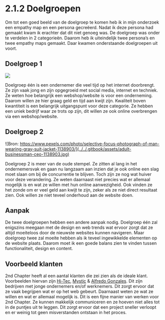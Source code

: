# 2.1.2 Doelgroepen

Om tot een goed beeld van de doelgroep te komen heb ik in mijn onderzoek een empathy map en een persona gecreëerd. Nadat ik deze persona had gemaakt kwam ik erachter dat dit niet genoeg was. De doelgroep was onder te verdelen in 2 categorieën. Daarom heb ik uiteindelijk twee persona’s en twee empathy maps gemaakt. Daar kwamen onderstaande doelgroepen uit voort.

## Doelgroep 1

![](../../.gitbook/assets/austin-distel-1462320-unsplash.jpg)

Doelgroep één is een ondernemer die veel tijd op het internet doorbrengt. Ze zijn vaak jong en zijn opgegroeid met social media, internet en techniek. Ze weten hoe belangrijk een webshop/website is voor een onderneming. Daarom willen ze hier graag geld en tijd aan kwijt zijn. Kwaliteit boven kwantiteit is een belangrijk uitgangspunt voor deze categorie. Ze hebben een uniek bedrijf waar ze trots op zijn, dit willen ze ook online overbrengen via een webshop/website.



## Doelgroep 2

![Bron: https://www.pexels.com/photo/selective-focus-photograph-of-man-wearing-gray-suit-jacket-1138903/](../../.gitbook/assets/adult-businessman-ceo-1138903.jpg)

Doelgroep 2 is meer van de oude stempel. Ze zitten al lang in het ondernemersvak en gaan nu langzaam aan inzien dat je ook online een slag moet slaan om bij de concurrentie te blijven. Toch zijn ze nog wat huiver voor deze verandering. Ze weten daarnaast niet precies wat er allemaal mogelijk is en wat ze willen met hun online aanwezigheid. Ook vinden ze het zonde om er veel geld aan kwijt te zijn, zeker als ze niet direct resultaat zien. Ook willen ze niet teveel onderhoud aan de website doen.  


## Aanpak

De twee doelgroepen hebben een andere aanpak nodig. Doelgroep één zal enigszins meegaan met de design en web trends wat ervoor zorgt dat ze altijd moeiteloos door de nieuwste websites kunnen navigeren. Maar doelgroep twee zal moeite hebben als ik teveel ingewikkelde elementen op de website plaats. Daarom moet ik een goede balans zien te vinden tussen functionaliteit, design en content.

## Voorbeeld klanten

2nd Chapter heeft al een aantal klanten die zei zien als de ideale klant. Voorbeelden hiervan zijn [Hi-Tec](https://www.hts74.com/), [Mystic](https://www.mysticboarding.com/) & [Alfredo Gonzales](https://www.alfredogonzales.com/en/). Dit zijn bedrijven met jonge ondernemers en/of werknemers. Dit zorgt ervoor dat ze vaak begrijpen wat er op het web gebeurt. Daarnaast weten ze wat ze willen en wat er allemaal mogelijk is. Dit is een fijne manier van werken voor 2nd Chapter. Ze kunnen makkelijk communiceren en ze hoeven niet alles tot in de puntjes uit te leggen. Dit zorgt ervoor dat een project sneller verloopt en er weinig tot geen misverstanden ontstaan in het proces. 

